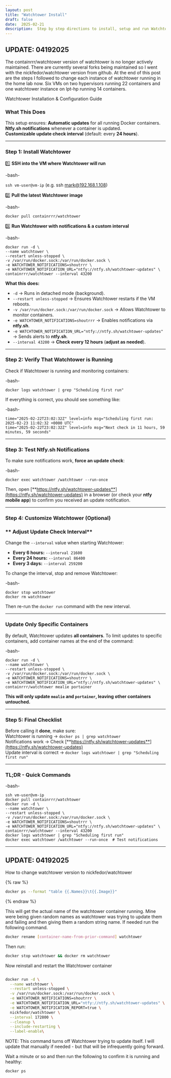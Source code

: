```yaml
---
layout: post
title: "Watchtower Install"
draft: false
date:  2025-02-21
description:  Step by step directions to install, setup and run Watchtower which will run inside my VMs that have Docker containers (all of them!) and update them automatically.  This is the initial version of watchtower (containerrr) and an updated version (nickfedor)
---
```


## UPDATE: 04192025

The containrrr/watchtower version of watchtower is no longer actively maintained.  There are currently several forks being maintained so I went with the nickfedor/watchtower version from github.  At the end of this post are the steps I followed to change each instance of watchtower running in the home lab now. Six VMs on two hypervisors running 22 containers and one watchtower instance on lpt-hp running 14 containers.

Watchtower Installation & Configuration Guide

###  What This Does

This setup ensures:   **Automatic updates** for all running Docker containers.  
  **Ntfy.sh notifications** whenever a container is updated.  
  **Customizable update check interval** (default: every **24 hours**).

---

###  Step 1: Install Watchtower

1️⃣ **SSH into the VM where Watchtower will run**

-bash-  
   
`ssh vm-user@vm-ip`    (e.g. ssh mark@192.168.1.108)

2️⃣ **Pull the latest Watchtower image**

-bash-  
   
`docker pull containrrr/watchtower`

3️⃣ **Run Watchtower with notifications & a custom interval**

-bash-  
   
`docker run -d \`  
  `--name watchtower \`  
  `--restart unless-stopped \`  
  `-v /var/run/docker.sock:/var/run/docker.sock \`  
  `-e WATCHTOWER_NOTIFICATIONS=shoutrrr \`  
  `-e WATCHTOWER_NOTIFICATION_URL="ntfy://ntfy.sh/watchtower-updates" \`  
  `containrrr/watchtower --interval 43200`

 **What this does:**

* `-d` → Runs in detached mode (background).  
* `--restart unless-stopped` → Ensures Watchtower restarts if the VM reboots.  
* `-v /var/run/docker.sock:/var/run/docker.sock` → Allows Watchtower to monitor containers.  
* `-e WATCHTOWER_NOTIFICATIONS=shoutrrr` → Enables notifications via **ntfy.sh**.  
* `-e WATCHTOWER_NOTIFICATION_URL="ntfy://ntfy.sh/watchtower-updates"` → Sends alerts to **ntfy.sh**.  
* `--interval 43200` → **Check every 12 hours** (**adjust as needed**).

---

###  Step 2: Verify That Watchtower is Running

Check if Watchtower is running and monitoring containers:

-bash-  
   
`docker logs watchtower | grep "Scheduling first run"`

  If everything is correct, you should see something like:

-bash-  
   
`time="2025-02-22T23:02:32Z" level=info msg="Scheduling first run: 2025-02-23 11:02:32 +0000 UTC"`  
`time="2025-02-22T23:02:32Z" level=info msg="Next check in 11 hours, 59 minutes, 59 seconds"`

---

###  Step 3: Test Ntfy.sh Notifications

To make sure notifications work, **force an update check**:

-bash-  
   
`docker exec watchtower /watchtower --run-once`

Then, open [**https://ntfy.sh/watchtower-updates**](https://ntfy.sh/watchtower-updates) in a browser (or check your **ntfy mobile app**) to confirm you received an update notification.

---

###  Step 4: Customize Watchtower (Optional)

### ** Adjust Update Check Interval**

Change the `--interval` value when starting Watchtower:

* **Every 6 hours:** `--interval 21600`  
* **Every 24 hours:** `--interval 86400`  
* **Every 3 days:** `--interval 259200`

To change the interval, stop and remove Watchtower:

-bash-  
   
`docker stop watchtower`  
`docker rm watchtower`

Then re-run the `docker run` command with the new interval.

---

### **Update Only Specific Containers**

By default, Watchtower updates **all containers**. To limit updates to specific containers, add container names at the end of the command:

-bash-  
   
`docker run -d \`  
  `--name watchtower \`  
  `--restart unless-stopped \`  
  `-v /var/run/docker.sock:/var/run/docker.sock \`  
  `-e WATCHTOWER_NOTIFICATIONS=shoutrrr \`  
  `-e WATCHTOWER_NOTIFICATION_URL="ntfy://ntfy.sh/watchtower-updates" \`  
  `containrrr/watchtower mealie portainer`

**This will only update `mealie` and `portainer`, leaving other containers untouched.**

---

###   Step 5: Final Checklist

Before calling it **done**, make sure:  
  Watchtower is running → `docker ps | grep watchtower`  
  Notifications work → Check [**https://ntfy.sh/watchtower-updates**](https://ntfy.sh/watchtower-updates)  
  Update interval is correct → `docker logs watchtower | grep "Scheduling first run"`

---

### TL;DR \- Quick Commands

-bash-  
   
`ssh vm-user@vm-ip`  
`docker pull containrrr/watchtower`  
`docker run -d \`  
  `--name watchtower \`  
  `--restart unless-stopped \`  
  `-v /var/run/docker.sock:/var/run/docker.sock \`  
  `-e WATCHTOWER_NOTIFICATIONS=shoutrrr \`  
  `-e WATCHTOWER_NOTIFICATION_URL="ntfy://ntfy.sh/watchtower-updates" \`  
  `containrrr/watchtower --interval 43200`  
`docker logs watchtower | grep "Scheduling first run"`  
`docker exec watchtower /watchtower --run-once  # Test notifications`

---

## UPDATE: 04192025

How to change watchtower version to nickfedor/watchtower

{% raw %}
```sh
docker ps --format "table {{.Names}}\t{{.Image}}"
```
{% endraw %}

This will get the actual name of the watchtower container running.  Mine were being given random names as watchtower was trying to update them and failing and then giving them a random string name.  If needed run the following command.

```sh
docker rename [container-name-from-prior-command] watchtower
```

Then run:

```sh
docker stop watchtower && docker rm watchtower
```

Now reinstall and restart the Watchtower container

```sh

docker run -d \
  --name watchtower \
  --restart unless-stopped \
  -v /var/run/docker.sock:/var/run/docker.sock \
  -e WATCHTOWER_NOTIFICATIONS=shoutrrr \
  -e WATCHTOWER_NOTIFICATION_URL="ntfy://ntfy.sh/watchtower-updates" \
  -e WATCHTOWER_NOTIFICATION_REPORT=true \
  nickfedor/watchtower \
  --interval 172800 \
  --cleanup \
  --include-restarting \
  --label-enable\

```
NOTE:  This command turns off Watchtower trying to update itself. I will update that manually if needed - but that will be infrequently going forward.  


Wait a minute or so and then run the following to confirm it is running and healthy:

```sh
docker ps
```

